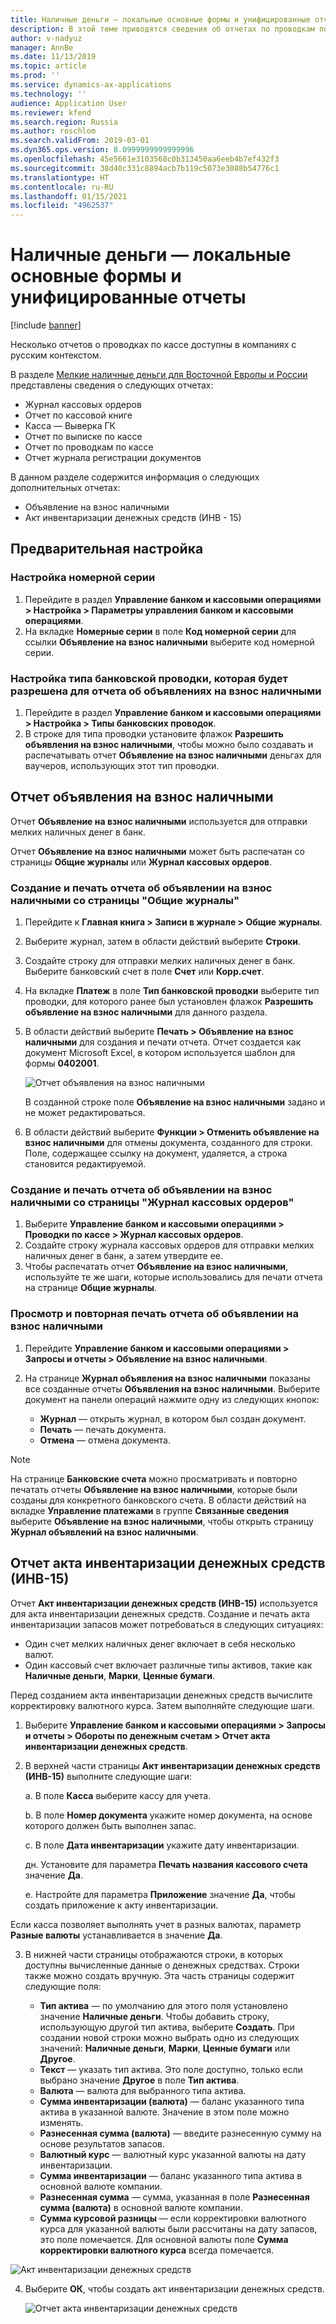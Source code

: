 ```yaml
---
title: Наличные деньги — локальные основные формы и унифицированные отчеты
description: В этой теме приводятся сведения об отчетах по проводкам по кассе, доступных для компаний с русским контекстом.
author: v-nadyuz
manager: AnnBe
ms.date: 11/13/2019
ms.topic: article
ms.prod: ''
ms.service: dynamics-ax-applications
ms.technology: ''
audience: Application User
ms.reviewer: kfend
ms.search.region: Russia
ms.author: roschlom
ms.search.validFrom: 2019-03-01
ms.dyn365.ops.version: 8.0999999999999996
ms.openlocfilehash: 45e5661e3103568c0b313450aa6eeb4b7ef432f3
ms.sourcegitcommit: 38d40c331c8894acb7b119c5073e3088b54776c1
ms.translationtype: HT
ms.contentlocale: ru-RU
ms.lasthandoff: 01/15/2021
ms.locfileid: "4962537"
---
```

# <a name="cash---local-primary-forms-and-unified-reports"></a>Наличные деньги — локальные основные формы и унифицированные отчеты
[!include [banner](../includes/banner.md)]


Несколько отчетов о проводках по кассе доступны в компаниях с русским контекстом.

В разделе [Мелкие наличные деньги для Восточной Европы и России](emea-petty-cash.md) представлены сведения о следующих отчетах:

- Журнал кассовых ордеров
- Отчет по кассовой книге
- Касса — Выверка ГК
- Отчет по выписке по кассе
- Отчет по проводкам по кассе
- Отчет журнала регистрации документов

В данном разделе содержится информация о следующих дополнительных отчетах:

- Объявление на взнос наличными
- Акт инвентаризации денежных средств (ИНВ - 15)

## <a name="preliminary-setup"></a>Предварительная настройка

### <a name="set-up-a-number-sequence"></a>Настройка номерной серии

1. Перейдите в раздел **Управление банком и кассовыми операциями \> Настройка \> Параметры управления банком и кассовыми операциями**.
2. На вкладке **Номерные серии** в поле **Код номерной серии** для ссылки **Объявление на взнос наличными** выберите код номерной серии.

### <a name="set-up-a-bank-transaction-type-to-allow-for-a-cash-due-announcement-report"></a>Настройка типа банковской проводки, которая будет разрешена для отчета об объявлениях на взнос наличными

1. Перейдите в раздел **Управление банком и кассовыми операциями \> Настройка \> Типы банковских проводок**.
2. В строке для типа проводки установите флажок **Разрешить объявления на взнос наличными**, чтобы можно было создавать и распечатывать отчет **Объявление на взнос наличными** деньгах для ваучеров, использующих этот тип проводки.

## <a name="cash-due-announcement-report"></a>Отчет объявления на взнос наличными

Отчет **Объявление на взнос наличными** используется для отправки мелких наличных денег в банк.

Отчет **Объявление на взнос наличными** может быть распечатан со страницы **Общие журналы** или **Журнал кассовых ордеров**.

### <a name="generate-and-print-a-cash-due-announcement-report-from-the-general-journals-page"></a>Создание и печать отчета об объявлении на взнос наличными со страницы "Общие журналы"

1. Перейдите к **Главная книга \> Записи в журнале \> Общие журналы**.
2. Выберите журнал, затем в области действий выберите **Строки**.
3. Создайте строку для отправки мелких наличных денег в банк. Выберите банковский счет в поле **Счет** или **Корр.счет**.
4. На вкладке **Платеж** в поле **Тип банковской проводки** выберите тип проводки, для которого ранее был установлен флажок **Разрешить объявление на взнос наличными** для данного раздела.
5. В области действий выберите **Печать \> Объявление на взнос наличными** для создания и печати отчета. Отчет создается как документ Microsoft Excel, в котором используется шаблон для формы **0402001**.

    ![Отчет объявления на взнос наличными](media/cash-primary-01.png)
    
    В созданной строке поле **Объявление на взнос наличными** задано и не может редактироваться.

6. В области действий выберите **Функции \> Отменить объявление на взнос наличными** для отмены документа, созданного для строки. Поле, содержащее ссылку на документ, удаляется, а строка становится редактируемой.

### <a name="generate-and-print-a-cash-due-announcement-report-from-the-slip-journal-page"></a>Создание и печать отчета об объявлении на взнос наличными со страницы "Журнал кассовых ордеров"

1. Выберите **Управление банком и кассовыми операциями \> Проводки по кассе \> Журнал кассовых ордеров**.
2. Создайте строку журнала кассовых ордеров для отправки мелких наличных денег в банк, а затем утвердите ее.
3. Чтобы распечатать отчет **Объявление на взнос наличными**, используйте те же шаги, которые использовались для печати отчета на странице **Общие журналы**.

### <a name="view-and-reprint-a-cash-due-announcement-report"></a>Просмотр и повторная печать отчета об объявлении на взнос наличными

1.  Перейдите **Управление банком и кассовыми операциями \> Запросы и отчеты \> Объявление на взнос наличными**.
2.  На странице **Журнал объявления на взнос наличными** показаны все созданные отчеты **Объявления на взнос наличными**. Выберите документ на панели операций нажмите одну из следующих кнопок:

    - **Журнал** — открыть журнал, в котором был создан документ.
    - **Печать** — печать документа.
    - **Отмена** — отмена документа.


> [!NOTE]  
> На странице **Банковские счета** можно просматривать и повторно печатать отчеты **Объявление на взнос наличными**, которые были созданы для конкретного банковского счета. В области действий на вкладке **Управление платежами** в группе **Связанные сведения** выберите **Объявление на взнос наличными**, чтобы открыть страницу **Журнал объявлений на взнос наличными**.

## <a name="cash-counting-statement-inv-15-report"></a>Отчет акта инвентаризации денежных средств (ИНВ-15)

Отчет **Акт инвентаризации денежных средств (ИНВ-15)** используется для акта инвентаризации денежных средств. Создание и печать акта инвентаризации запасов может потребоваться в следующих ситуациях:

-  Один счет мелких наличных денег включает в себя несколько валют.
-  Один кассовый счет включает различные типы активов, такие как **Наличные деньги**, **Марки**, **Ценные бумаги**.

Перед созданием акта инвентаризации денежных средств вычислите корректировку валютного курса. Затем выполняйте следующие шаги.

1. Выберите **Управление банком и кассовыми операциями \> Запросы и отчеты \> Обороты по денежным счетам \> Отчет акта инвентаризации денежных средств**.
2. В верхней части страницы **Акт инвентаризации денежных средств (ИНВ-15)** выполните следующие шаги:
    
      a. В поле **Касса** выберите кассу для учета.  
     
      b. В поле **Номер документа** укажите номер документа, на основе которого должен быть выполнен запас.
      
      c. В поле **Дата инвентаризации** укажите дату инвентаризации.
      
      дн. Установите для параметра **Печать названия кассового счета** значение **Да**.
      
      e. Настройте для параметра **Приложение** значение **Да**, чтобы создать приложение к акту инвентаризации.
            
Если касса позволяет выполнять учет в разных валютах, параметр **Разные валюты** устанавливается в значение **Да**.

3. В нижней части страницы отображаются строки, в которых доступны вычисленные данные о денежных средствах. Строки также можно создать вручную. Эта часть страницы содержит следующие поля:

    - **Тип актива** — по умолчанию для этого поля установлено значение **Наличные деньги**. Чтобы добавить строку, использующую другой тип актива, выберите **Создать**. При создании новой строки можно выбрать одно из следующих значений: **Наличные деньги**, **Марки**, **Ценные бумаги** или **Другое**.
    - **Текст** — указать тип актива. Это поле доступно, только если выбрано значение **Другое** в поле **Тип актива**.
    - **Валюта** — валюта для выбранного типа актива.
    - **Сумма инвентаризации (валюта)** — баланс указанного типа актива в указанной валюте. Значение в этом поле можно изменять.
    - **Разнесенная сумма (валюта)** — введите разнесенную сумму на основе результатов запасов.
    - **Валютный курс** — валютный курс указанной валюты на дату инвентаризации.
    - **Сумма инвентаризации** — баланс указанного типа актива в основной валюте компании.
    - **Разнесенная сумма** — сумма, указанная в поле **Разнесенная сумма (валюта)** в основной валюте компании.
    - **Сумма курсовой разницы** — если корректировки валютного курса для указанной валюты были рассчитаны на дату запасов, это поле помечается. Для основной валюты поле **Сумма корректировки валютного курса** всегда помечается.

![Акт инвентаризации денежных средств](media/cash-primary-02.png)

4. Выберите **ОК**, чтобы создать акт инвентаризации денежных средств.

    ![Отчет акта инвентаризации денежных средств](media/cash-primary-03.png)
